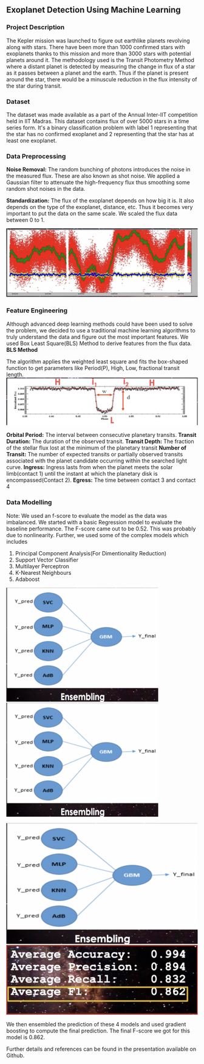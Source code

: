 ## Exoplanet Detection Using Machine Learning


### Project Description
The Kepler mission was launched to figure out earthlike planets revolving along with stars. There have been more than 1000 confirmed stars with exoplanets thanks to this mission and more than 3000 stars with potential planets around it. The methodology used is the Transit Photometry Method where a distant planet is detected by measuring the change in flux of a star as it passes between a planet and the earth. Thus if the planet is present around the star, there would be a minuscule reduction in the flux intensity of the star during transit.

### Dataset

The dataset was made available as a part of the Annual Inter-IIT competition held in IIT Madras. This dataset contains flux of over 5000 stars in a time series form. It's a binary classification problem with label 1 representing that the star has no confirmed exoplanet and 2 representing that the star has at least one exoplanet.

### Data Preprocessing

**Noise Removal:**
The random bunching of photons introduces the noise in the measured flux. These are also known as shot noise. We applied a Gaussian filter to attenuate the high-frequency flux thus smoothing some random shot noises in the data.

**Standardization:**
The flux of the exoplanet depends on how big it is. It also depends on the type of the exoplanet, distance, etc. Thus it becomes very important to put the data on the same scale. We scaled the flux data between 0 to 1.

![Denoising and Standardization](images/denoise_flux.png)

### Feature Engineering

Although advanced deep learning methods could have been used to solve the problem, we decided to use a traditional machine learning algorithms to truly understand the data and figure out the most important features. We used Box Least Square(BLS) Method to derive features from the flux data. 
**BLS Method**

The algorithm applies the weighted least square and fits the box-shaped function to get parameters like Period(P), High, Low, fractional transit length.
![Denoising and Standardization](images/BLS.png)

**Orbital Period:** The interval between consecutive planetary transits.
**Transit Duration:** The duration of the observed transit.
**Transit Depth:** The fraction of the stellar flux lost at the minimum of the planetary transit
**Number of Transit:** The number of expected transits or partially observed transits associated with the planet candidate occurring within the searched light curve.
**Ingress:** Ingress lasts from when the planet meets the solar limb(contact 1) until the instant at which the planetary disk is encompassed(Contact 2).
**Egress:** The time between contact 3 and contact 4


### Data Modelling

Note: We used an f-score to evaluate the model as the data was imbalanced. 
We started with a basic Regression model to evaluate the baseline performance. The F-score came out to be 0.52. This was probably due to nonlinearity. Further, we used some of the complex models which includes

1. Principal Component Analysis(For Dimentionality Reduction)
2. Support Vector Classifier
3. Multilayer Perceptron
4. K-Nearest Neighbours
5. Adaboost

<img src="images/Ensemble.png" width="400" height="300" /> <img src="images/Ensemble.png" width="400" height="300" />

![Ensemble models](images/Ensemble.png "Ensemble Model") ![performance](images/Perfomance.png "Ensemble Model Performance")

We then ensembled the prediction of these 4 models and used gradient boosting to compute the final prediction. The final F-score we got for this model is 0.862.

Further details and references can be found in the presentation available on Github.
